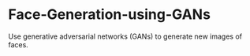 # Face-Generation-using-GANs
Use generative adversarial networks (GANs) to generate new images of faces.
